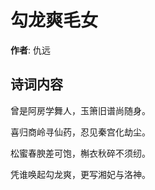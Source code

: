 # 勾龙爽毛女

**作者**: 仇远

## 诗词内容

曾是阿房学舞人，玉箫旧谱尚随身。

喜归商岭寻仙药，忍见秦宫化劫尘。

松蜜春腴差可饱，槲衣秋碎不须纫。

凭谁唤起勾龙爽，更写湘妃与洛神。

